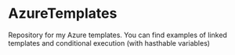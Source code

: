 # AzureTemplates
Repository for my Azure templates. You can find examples of linked templates and conditional execution (with hasthable variables)
